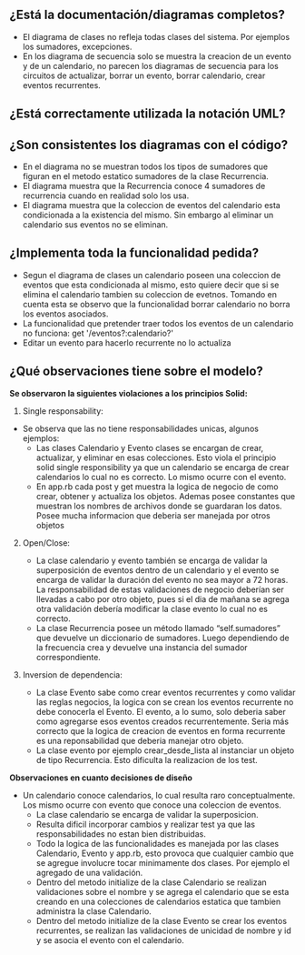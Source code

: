 <h2>¿Está la documentación/diagramas completos?</h2>

* El diagrama de clases no refleja todas clases del sistema. Por ejemplos los sumadores, excepciones.
* En los diagrama de secuencia solo se muestra la creacion de un evento y de un calendario, no parecen los diagramas de secuencia para los circuitos de actualizar, borrar un evento, borrar calendario, crear eventos recurrentes.

<h2>¿Está correctamente utilizada la notación UML?</h2>



<h2>¿Son consistentes los diagramas con el código?</h2>

* En el diagrama no se muestran todos los tipos de sumadores que figuran en el metodo estatico sumadores de la clase Recurrencia.
* El diagrama muestra que la Recurrencia conoce 4 sumadores de recurrencia cuando en realidad solo los usa. 
* El diagrama muestra que la coleccion de eventos del calendario esta condicionada a la existencia del mismo. Sin embargo al eliminar un calendario sus eventos no se eliminan.

<h2>¿Implementa toda la funcionalidad pedida?</h2>

* Segun el diagrama de clases un calendario poseen una coleccion de eventos que esta condicionada al mismo, esto quiere decir que si se elimina el calendario tambien su coleccion de evetnos. Tomando en cuenta esta se observo que la funcionalidad borrar calendario no borra los eventos asociados. 
* La funcionalidad que pretender traer todos los eventos de un calendario no funciona: get '/eventos?:calendario?'
* Editar un evento para hacerlo recurrente no lo actualiza

<h2>¿Qué observaciones tiene sobre el modelo?</h2>

**Se observaron la siguientes violaciones a los principios Solid:**

1. Single responsability: 
  * Se observa que las no tiene responsabilidades unicas, algunos ejemplos:
	 * Las clases Calendario y Evento clases se encargan de crear, actualizar, y eliminar en esas colecciones. Esto viola el principio solid single responsibility ya que un calendario se encarga de crear calendarios lo cual no es correcto. Lo mismo ocurre con el evento.
	 * En app.rb cada post y get muestra la logica de negocio de como crear, obtener y actualiza los objetos. Ademas posee constantes que muestran los nombres de archivos donde se guardaran los datos. Posee mucha informacion que deberia ser manejada por otros objetos
	 
2. Open/Close: 
	 * La clase calendario y evento también se encarga de validar la superposición de eventos dentro de un calendario y el evento se encarga de validar la duración del evento no sea mayor a 72 horas. La responsabilidad de estas validaciones de negocio deberían ser llevadas a cabo por otro objeto, pues si el dia de mañana se agrega otra validación debería modificar la clase evento lo cual no es correcto.
	  * La clase Recurrencia posee un método llamado “self.sumadores” que devuelve un diccionario de sumadores. Luego dependiendo de la frecuencia crea y devuelve una instancia del sumador correspondiente.

3. Inversion de dependencia: 
	 * La clase Evento sabe como crear eventos recurrentes y como validar las reglas negocios, la logica con se crean los eventos recurrente no debe conocerla el Evento. El evento, a lo sumo, solo deberia saber como agregarse esos eventos creados recurrentemente. Seria más correcto que la logica de creacion de eventos en forma recurrente es una reponsabilidad que deberia manejar otro objeto.
	 * La clase evento por ejemplo crear_desde_lista al instanciar un objeto de tipo Recurrencia. Esto dificulta la realizacion de los test.

**Observaciones en cuanto decisiones de diseño**
 
  * Un calendario conoce calendarios, lo cual resulta raro conceptualmente. Los mismo ocurre con evento que conoce una coleccion de eventos.
	 * La clase calendario se encarga de validar la superposicion.
	 * Resulta dificil incorporar cambios y realizar test ya que las responsabilidades no estan bien distribuidas. 
	 * Todo la logica de las funcionalidades es manejada por las clases Calendario, Evento y app.rb, esto provoca que cualquier cambio que se agregue involucre tocar minimamente dos clases. Por ejemplo el agregado de una validación.
	 * Dentro del metodo initialize de la clase Calendario se realizan validaciones sobre el nombre y se agrega el calendario que se esta creando en una colecciones de calendarios estatica que tambien administra la clase Calendario.
	 * Dentro del metodo initialize de la clase Evento se crear los eventos recurrentes, se realizan las validaciones de unicidad de nombre y id y se asocia el evento con el calendario.
	 
	 
	 
	 
